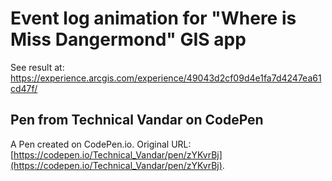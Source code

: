 # Event log animation for "Where is Miss Dangermond" GIS app

See result at: https://experience.arcgis.com/experience/49043d2cf09d4e1fa7d4247ea61cd47f/

## Pen from Technical Vandar on CodePen
A Pen created on CodePen.io. Original URL: [https://codepen.io/Technical_Vandar/pen/zYKvrBj](https://codepen.io/Technical_Vandar/pen/zYKvrBj).

